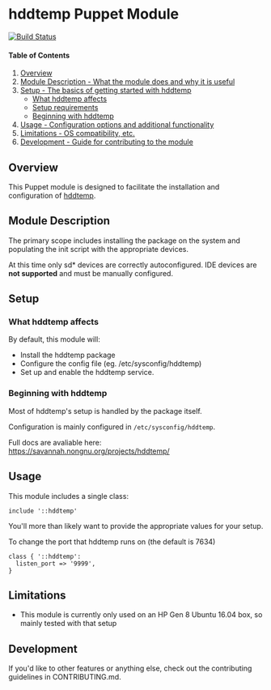 # hddtemp Puppet Module
[![Build Status](https://secure.travis-ci.org/petems/petems-hddtemp.svg)](https://travis-ci.org/petems/petems-hddtemp)

#### Table of Contents

1. [Overview](#overview)
2. [Module Description - What the module does and why it is useful](#module-description)
3. [Setup - The basics of getting started with hddtemp](#setup)
    * [What hddtemp affects](#what-hddtemp-affects)
    * [Setup requirements](#setup-requirements)
    * [Beginning with hddtemp](#beginning-with-hddtemp)
4. [Usage - Configuration options and additional functionality](#usage)
5. [Limitations - OS compatibility, etc.](#limitations)
6. [Development - Guide for contributing to the module](#development)

## Overview

This Puppet module is designed to facilitate the installation and configuration of [hddtemp](https://savannah.nongnu.org/projects/hddtemp/).

## Module Description

The primary scope includes installing the package on the system and populating the init script with the appropriate devices.

At this time only sd* devices are correctly autoconfigured. IDE devices are **not supported** and must be manually configured.

## Setup

### What hddtemp affects

By default, this module will:
* Install the hddtemp package
* Configure the config file (eg. /etc/sysconfig/hddtemp)
* Set up and enable the hddtemp service.

### Beginning with hddtemp

Most of hddtemp's setup is handled by the package itself.

Configuration is mainly configured in `/etc/sysconfig/hddtemp`.

Full docs are avaliable here: https://savannah.nongnu.org/projects/hddtemp/

## Usage

This module includes a single class:
```puppet
include '::hddtemp'
```

You'll more than likely want to provide the appropriate values for your setup.

To change the port that hddtemp runs on (the default is 7634)
```puppet
class { '::hddtemp':
  listen_port => '9999',
}
```

## Limitations

* This module is currently only used on an HP Gen 8 Ubuntu 16.04 box, so mainly tested with that setup

## Development

If you'd like to other features or anything else, check out the contributing guidelines in CONTRIBUTING.md.
